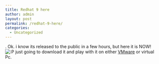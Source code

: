 ```yaml
---
title: Redhat 9 here
author: admin
layout: post
permalink: /redhat-9-here/
categories:
  - Uncategorized
---
```

<a title href="http://www.lafferty.ca/software/rh9/"></a>. Ok. i know its released to the public in a few hours, but here it is NOW! <img src="http://blog.lotas-smartman.net/wp-includes/images/smilies/icon_razz.gif" alt=":P" class="wp-smiley" /> just going to download it and play with it on either [VMware][1] or virtual Pc.

 [1]: http://www.vmware.com